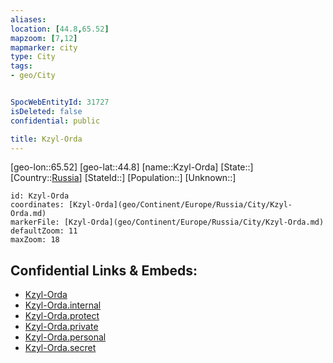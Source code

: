```yaml
---
aliases: 
location: [44.8,65.52]
mapzoom: [7,12] 
mapmarker: city 
type: City
tags:
- geo/City


SpocWebEntityId: 31727
isDeleted: false
confidential: public

title: Kzyl-Orda
---
```

[geo-lon::65.52]
[geo-lat::44.8]
[name::Kzyl-Orda]
[State::]
[Country::[Russia](geo/Continent/Europe/Russia.md)]
[StateId::]
[Population::]
[Unknown::]


```leaflet
id: Kzyl-Orda
coordinates: [Kzyl-Orda](geo/Continent/Europe/Russia/City/Kzyl-Orda.md)
markerFile: [Kzyl-Orda](geo/Continent/Europe/Russia/City/Kzyl-Orda.md)
defaultZoom: 11 
maxZoom: 18
```


## Confidential Links & Embeds: 
- [Kzyl-Orda](../../../../../../_public/geo/Continent/Europe/Russia/City/Kzyl-Orda.md) 
- [Kzyl-Orda.internal](../../../../../../_internal/geo/Continent/Europe/Russia/City/Kzyl-Orda.internal.md) 
- [Kzyl-Orda.protect](../../../../../../_protect/geo/Continent/Europe/Russia/City/Kzyl-Orda.protect.md) 
- [Kzyl-Orda.private](../../../../../../_private/geo/Continent/Europe/Russia/City/Kzyl-Orda.private.md) 
- [Kzyl-Orda.personal](../../../../../../_personal/geo/Continent/Europe/Russia/City/Kzyl-Orda.personal.md) 
- [Kzyl-Orda.secret](../../../../../../_secret/geo/Continent/Europe/Russia/City/Kzyl-Orda.secret.md) 
